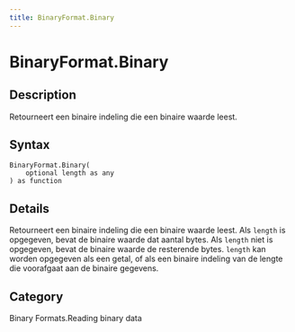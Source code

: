 ```yaml
---
title: BinaryFormat.Binary
---
```


# BinaryFormat.Binary


## Description

Retourneert een binaire indeling die een binaire waarde leest.


## Syntax

```powerquery
BinaryFormat.Binary(
    optional length as any
) as function
```


## Details

Retourneert een binaire indeling die een binaire waarde leest.  Als <code>length</code> is opgegeven, bevat de binaire waarde dat aantal bytes.  Als <code>length</code> niet is opgegeven, bevat de binaire waarde de resterende bytes.  <code>length</code> kan worden opgegeven als een getal, of als een binaire indeling van de lengte die voorafgaat aan de binaire gegevens.



## Category
Binary Formats.Reading binary data
